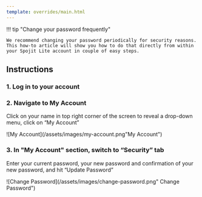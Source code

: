 ```yaml
---
template: overrides/main.html
---
```


!!! tip "Change your password frequently"

    We recommend changing your password periodically for security reasons. This how-to article will show you how to do that directly from within your Spojit Lite account in couple of easy steps.

## Instructions
### 1. Log in to your account

### 2. Navigate to My Account

  Click on your name in top right corner of the screen to reveal a drop-down menu, click on “My Account”

  ![My Account](/assets/images/my-account.png"My Account")

### 3. In "My Account" section, switch to “Security” tab

  Enter your current password, your new password and confirmation of your new password, and hit “Update Password”

  ![Change Password](/assets/images/change-password.png" Change Password")

    